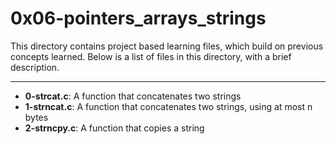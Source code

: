 # 0x06-pointers_arrays_strings
This directory contains project based learning files, which build on previous concepts learned.
Below is a list of files in this directory, with a brief description.

---

- **0-strcat.c**: A function that concatenates two strings
- **1-strncat.c**: A function that concatenates two strings, using at most n bytes
- **2-strncpy.c**: A function that copies a string
